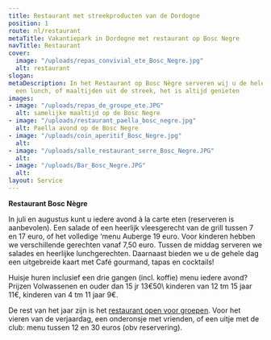 ```yaml
---
title: Restaurant met streekproducten van de Dordogne
position: 1
route: nl/restaurant
metaTitle: Vakantiepark in Dordogne met restaurant op Bosc Negre
navTitle: Restaurant
cover:
  image: "/uploads/repas_convivial_ete_Bosc_Negre.jpg"
  alt: restaurant
slogan: 
metaDescription: In het Restaurant op Bosc Nègre serveren wij u de hele dag, een espresso,
  een lunch, of maaltijden uit de streek, het is altijd genieten
images:
- image: "/uploads/repas_de_groupe_ete.JPG"
  alt: samelijke maaltijd op de Bosc Negre
- image: "/uploads/restaurant_paella_bosc_negre.jpg"
  alt: Paella avond op de Bosc Negre
- image: "/uploads/coin_aperitif_Bosc_Negre.jpg"
  alt: 
- image: "/uploads/salle_restaurant_serre_Bosc_Negre.JPG"
  alt: 
- image: "/uploads/Bar_Bosc_Negre.JPG"
  alt: 
layout: Service
---
```


**Restaurant Bosc Nègre**

In juli en augustus kunt u iedere avond à la carte eten (reserveren is aanbevolen). Een salade of een heerlijk vleesgerecht van de grill tussen 7 en 17 euro, of het volledige ‘menu Auberge 19 euro. Voor kinderen hebben we verschillende gerechten vanaf 7,50 euro. Tussen de middag serveren we salades en heerlijke lunchgerechten. Daarnaast bieden we u de gehele dag een uitgebreide kaart met Café gourmand, tapas en cocktails!

Huisje huren inclusief een drie gangen (incl. koffie) menu iedere avond? Prijzen Volwassenen en ouder dan 15 jr 13€50\ kinderen van 12 tm 15 jaar 11€, kinderen van 4 tm 11 jaar 9€.

De rest van het jaar zijn is het [restaurant open voor groepen](/nl/groepen/). Voor het vieren van de verjaardag, een onderonsje met vrienden, of een uitje met de club: menu tussen 12 en 30 euros (obv reservering).